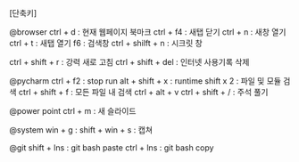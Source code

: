 
[단축키]

@browser
ctrl + d : 현재 웹페이지 북마크
ctrl + f4 : 새탭 닫기
ctrl + n : 새창 열기
ctrl + t : 새탭 열기
f6 : 검색창
ctrl + shilft + n : 시크릿 창

ctrl + shift +  r : 강력 새로 고침
ctrl + shift + del : 인터넷 사용기록 삭제


@pycharm
ctrl + f2 : stop run
alt + shift + x : runtime
shift x 2 : 파일 및 모듈 검색
ctrl + shift + f : 모든 파일 내 검색
ctrl + alt + v
ctrl + shift + / : 주석 풀기


@power point
ctrl + m : 새 슬라이드


@system
win + g : 
shift + win + s : 캡쳐


@git
shift + lns : git bash paste
ctrl + lns : git bash copy
